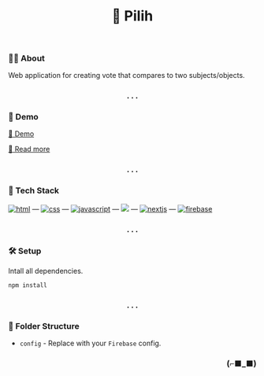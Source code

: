 <h1 align="center">📢 Pilih</h1>

<br>

### 👨‍💻 About

Web application for creating vote that compares to two subjects/objects.

<h3 align="center">. . .</h3>

### 🚀 Demo

[🔗 Demo](https://pilih.vercel.app/)

[🔗 Read more](https://pilih.vercel.app/usage)

<h3 align="center">. . .</h3>

### 🧰 Tech Stack

[<img alt="html" src="https://img.shields.io/badge/HTML-239120?style=for-the-badge&logo=html5&logoColor=white" />](https://developer.mozilla.org/en-US/docs/Web/HTML) — 
[<img alt="css" src="https://img.shields.io/badge/CSS-1572B6?style=for-the-badge&logo=css3&logoColor=white" />](https://developer.mozilla.org/en-US/docs/Web/CSS) —
[<img alt="javascript" src="https://img.shields.io/badge/JavaScript-323330?style=for-the-badge&logo=javascript&logoColor=F7DF1E" />](https://developer.mozilla.org/en-US/docs/Web/javascript) —
[<img src="https://img.shields.io/badge/react%20-%2320232a.svg?&style=for-the-badge&logo=react&logoColor=%2361DAFB" />](https://reactjs.org/) —
[<img alt="nextjs" src="https://img.shields.io/badge/next.js-000000?style=for-the-badge&logo=nextdotjs&logoColor=white" />](https://nextjs.org/) —
[<img alt="firebase" src="https://img.shields.io/badge/firebase-ffca28?style=for-the-badge&logo=firebase&logoColor=black" />](https://firebase.google.com/)

<h3 align="center">. . .</h3>

### 🛠 Setup

Intall all dependencies.

`npm install`

<h3 align="center">. . .</h3>

### 📂 Folder Structure

- `config` - Replace with your `Firebase` config.

<h3 align="right">(⌐■_■)</h3>

